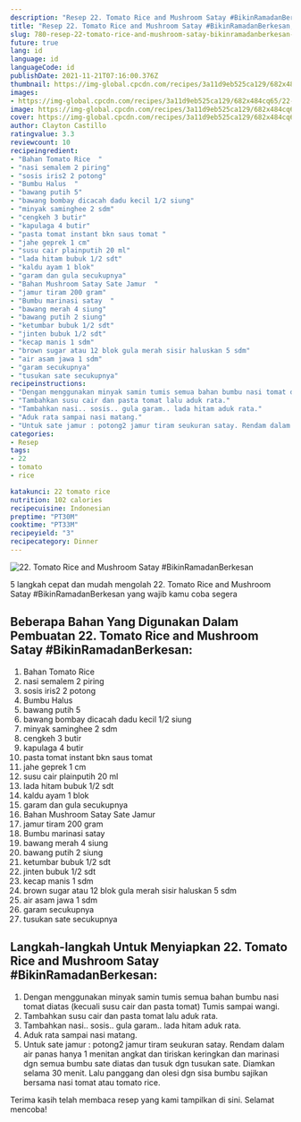 ```yaml
---
description: "Resep 22. Tomato Rice and Mushroom Satay #BikinRamadanBerkesan, Menggugah Selera"
title: "Resep 22. Tomato Rice and Mushroom Satay #BikinRamadanBerkesan, Menggugah Selera"
slug: 780-resep-22-tomato-rice-and-mushroom-satay-bikinramadanberkesan-menggugah-selera
future: true
lang: id
language: id
languageCode: id
publishDate: 2021-11-21T07:16:00.376Z 
thumbnail: https://img-global.cpcdn.com/recipes/3a11d9eb525ca129/682x484cq65/22-tomato-rice-and-mushroom-satay-bikinramadanberkesan-foto-resep-utama.png
images:
- https://img-global.cpcdn.com/recipes/3a11d9eb525ca129/682x484cq65/22-tomato-rice-and-mushroom-satay-bikinramadanberkesan-foto-resep-utama.png
image: https://img-global.cpcdn.com/recipes/3a11d9eb525ca129/682x484cq65/22-tomato-rice-and-mushroom-satay-bikinramadanberkesan-foto-resep-utama.png
cover: https://img-global.cpcdn.com/recipes/3a11d9eb525ca129/682x484cq65/22-tomato-rice-and-mushroom-satay-bikinramadanberkesan-foto-resep-utama.png
author: Clayton Castillo
ratingvalue: 3.3
reviewcount: 10
recipeingredient:
- "Bahan Tomato Rice  "
- "nasi semalem 2 piring"
- "sosis iris2 2 potong"
- "Bumbu Halus  "
- "bawang putih 5"
- "bawang bombay dicacah dadu kecil 1/2 siung"
- "minyak saminghee 2 sdm"
- "cengkeh 3 butir"
- "kapulaga 4 butir"
- "pasta tomat instant bkn saus tomat "
- "jahe geprek 1 cm"
- "susu cair plainputih 20 ml"
- "lada hitam bubuk 1/2 sdt"
- "kaldu ayam 1 blok"
- "garam dan gula secukupnya"
- "Bahan Mushroom Satay Sate Jamur  "
- "jamur tiram 200 gram"
- "Bumbu marinasi satay  "
- "bawang merah 4 siung"
- "bawang putih 2 siung"
- "ketumbar bubuk 1/2 sdt"
- "jinten bubuk 1/2 sdt"
- "kecap manis 1 sdm"
- "brown sugar atau 12 blok gula merah sisir haluskan 5 sdm"
- "air asam jawa 1 sdm"
- "garam secukupnya"
- "tusukan sate secukupnya"
recipeinstructions:
- "Dengan menggunakan minyak samin tumis semua bahan bumbu nasi tomat diatas (kecuali susu cair dan pasta tomat) Tumis sampai wangi."
- "Tambahkan susu cair dan pasta tomat lalu aduk rata."
- "Tambahkan nasi.. sosis.. gula garam.. lada hitam aduk rata."
- "Aduk rata sampai nasi matang."
- "Untuk sate jamur : potong2 jamur tiram seukuran satay. Rendam dalam air panas hanya 1 menitan angkat dan tiriskan keringkan dan marinasi dgn semua bumbu sate diatas dan tusuk dgn tusukan sate. Diamkan selama 30 menit. Lalu panggang dan olesi dgn sisa bumbu sajikan bersama nasi tomat atau tomato rice."
categories:
- Resep
tags:
- 22
- tomato
- rice

katakunci: 22 tomato rice 
nutrition: 102 calories
recipecuisine: Indonesian
preptime: "PT30M"
cooktime: "PT33M"
recipeyield: "3"
recipecategory: Dinner
---
```



![22. Tomato Rice and Mushroom Satay #BikinRamadanBerkesan](https://img-global.cpcdn.com/recipes/3a11d9eb525ca129/682x484cq65/22-tomato-rice-and-mushroom-satay-bikinramadanberkesan-foto-resep-utama.png)

5 langkah cepat dan mudah mengolah  22. Tomato Rice and Mushroom Satay #BikinRamadanBerkesan yang wajib kamu coba segera

<!--inarticleads1-->

## Beberapa Bahan Yang Digunakan Dalam Pembuatan 22. Tomato Rice and Mushroom Satay #BikinRamadanBerkesan:

1. Bahan Tomato Rice  
1. nasi semalem 2 piring
1. sosis iris2 2 potong
1. Bumbu Halus  
1. bawang putih 5
1. bawang bombay dicacah dadu kecil 1/2 siung
1. minyak saminghee 2 sdm
1. cengkeh 3 butir
1. kapulaga 4 butir
1. pasta tomat instant bkn saus tomat 
1. jahe geprek 1 cm
1. susu cair plainputih 20 ml
1. lada hitam bubuk 1/2 sdt
1. kaldu ayam 1 blok
1. garam dan gula secukupnya
1. Bahan Mushroom Satay Sate Jamur  
1. jamur tiram 200 gram
1. Bumbu marinasi satay  
1. bawang merah 4 siung
1. bawang putih 2 siung
1. ketumbar bubuk 1/2 sdt
1. jinten bubuk 1/2 sdt
1. kecap manis 1 sdm
1. brown sugar atau 12 blok gula merah sisir haluskan 5 sdm
1. air asam jawa 1 sdm
1. garam secukupnya
1. tusukan sate secukupnya



<!--inarticleads2-->

## Langkah-langkah Untuk Menyiapkan 22. Tomato Rice and Mushroom Satay #BikinRamadanBerkesan:

1. Dengan menggunakan minyak samin tumis semua bahan bumbu nasi tomat diatas (kecuali susu cair dan pasta tomat) Tumis sampai wangi.
1. Tambahkan susu cair dan pasta tomat lalu aduk rata.
1. Tambahkan nasi.. sosis.. gula garam.. lada hitam aduk rata.
1. Aduk rata sampai nasi matang.
1. Untuk sate jamur : potong2 jamur tiram seukuran satay. Rendam dalam air panas hanya 1 menitan angkat dan tiriskan keringkan dan marinasi dgn semua bumbu sate diatas dan tusuk dgn tusukan sate. Diamkan selama 30 menit. Lalu panggang dan olesi dgn sisa bumbu sajikan bersama nasi tomat atau tomato rice.




Terima kasih telah membaca resep yang kami tampilkan di sini. Selamat mencoba!

